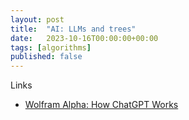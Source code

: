 ```yaml
---
layout: post
title:  "AI: LLMs and trees"
date:   2023-10-16T00:00:00+00:00
tags: [algorithms]
published: false
---
```


Links

- [Wolfram Alpha: How ChatGPT Works](https://writings.stephenwolfram.com/2023/02/what-is-chatgpt-doing-and-why-does-it-work/)
